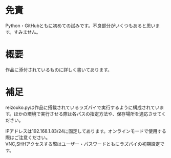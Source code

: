 <h1>免責</h1>
<p>Python・GitHubともに初めての試みです。不良部分がいくつもあると思います。すみません。</p>
<h1>概要</h1>
<p>作品に添付されているものに詳しく書いてあります。</p>
<h1>補足</h1>
<p>reizouko.pyは作品に搭載されているラズパイで実行するように構成されています。ほかの環境で実行させる際は各パスの指定方法や、保存場所を適応させてください。</p>
<p>IPアドレスは192.168.1.83/24に固定してあります。オンラインモードで使用する際はご注意ください。</br>
VNC,SHHアクセスする際はユーザー・パスワードともにラズパイの初期設定です。</p>
